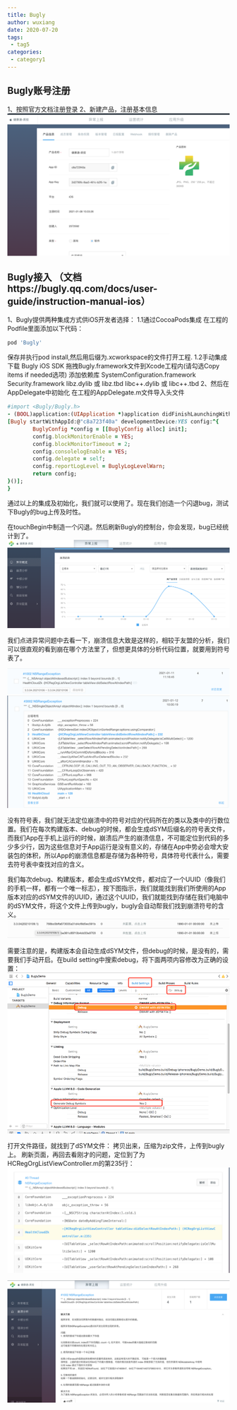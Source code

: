 ```yaml
---
title: Bugly
author: wuxiang
date: 2020-07-20
tags:
 - tag5
categories:
 - category1
---
```


## Bugly账号注册

1、按照官方文档注册登录
2、新建产品，注册基本信息
![Image text](../assets/images/bugly/bugly1.png)

## Bugly接入 （文档https://bugly.qq.com/docs/user-guide/instruction-manual-ios）
1、Bugly提供两种集成方式供iOS开发者选择：
  1.1通过CocoaPods集成
  在工程的Podfile里面添加以下代码：
  ```ruby
  pod 'Bugly'
  ```
  保存并执行pod install,然后用后缀为.xcworkspace的文件打开工程.
  1.2手动集成
  下载 Bugly iOS SDK
  拖拽Bugly.framework文件到Xcode工程内(请勾选Copy items if needed选项)
  添加依赖库
  SystemConfiguration.framework
  Security.framework
  libz.dylib 或 libz.tbd
  libc++.dylib 或 libc++.tbd
2、然后在AppDelegate中初始化
在工程的AppDelegate.m文件导入头文件
```ruby
#import <Bugly/Bugly.h>
- (BOOL)application:(UIApplication *)application didFinishLaunchingWithOptions:(NSDictionary *)launchOptions {
[Bugly startWithAppId:@"c8a723f40a" developmentDevice:YES config:^{
        BuglyConfig *config = [[BuglyConfig alloc] init];
        config.blockMonitorEnable = YES;
        config.blockMonitorTimeout = 2;
        config.consolelogEnable = YES;
        config.delegate = self;
        config.reportLogLevel = BuglyLogLevelWarn;
        return config;
}()];
}
```
通过以上的集成及初始化，我们就可以使用了。现在我们创造一个闪退bug，测试下Bugly的bug上传及时性。

在touchBegin中制造一个闪退。然后刷新Bugly的控制台，你会发现，bug已经统计到了。
![Image text](../assets/images/bugly/bugly2.png)

我们点进异常问题中去看一下，崩溃信息大致是这样的，相较于友盟的分析，我们可以很直观的看到崩在哪个方法里了，但想更具体的分析代码位置，就要用到符号表了。

![Image text](../assets/images/bugly/bugly3.png)
![Image text](../assets/images/bugly/bugly4.png)

没有符号表，我们就无法定位崩溃中的符号对应的代码所在的类以及类中的行数位置。我们在每次构建版本、debug的时候，都会生成dSYM后缀名的符号表文件，而我们App在手机上运行的时候，崩溃后产生的崩溃信息，不可能定位到代码的多少多少行，因为这些信息对于App运行是没有意义的，存储在App中势必会增大安装包的体积，所以App的崩溃信息都是存储为各种符号，具体符号代表什么，需要去符号表中查找对应的含义。

我们每次debug、构建版本，都会生成dSYM文件，都对应了一个UUID（像我们的手机一样，都有一个唯一标志），按下图指示，我们就能找到我们所使用的App版本对应的dSYM文件的UUID，通过这个UUID，我们就能找到存储在我们电脑中的dSYM文件，将这个文件上传到bugly，bugly会自动帮我们找到崩溃符号的含义。
![Image text](../assets/images/bugly/bugly5.png)

需要注意的是，构建版本会自动生成dSYM文件，但debug的时候，是没有的，需要我们手动开启。在build setting中搜索debug，将下面两项内容修改为正确的设置：
![Image text](../assets/images/bugly/bugly6.png)

打开文件路径，就找到了dSYM文件：
拷贝出来，压缩为zip文件，上传到bugly上。
刷新页面，再回去看刚才的问题，定位到了为HCRegOrgListViewController.m的第235行：
![Image text](../assets/images/bugly/bugly7.png)

![Image text](../assets/images/bugly/bugly8.png)
